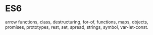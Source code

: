 <!-- @format -->

# ES6

arrow functions, class, destructuring, for-of, functions, maps, objects, promises, prototypes, rest, set, spread, strings, symbol, var-let-const.
